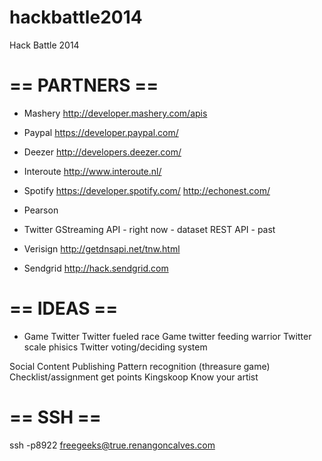 hackbattle2014
==============

Hack Battle 2014

== PARTNERS ==
==============

- Mashery
http://developer.mashery.com/apis

- Paypal
https://developer.paypal.com/

- Deezer
http://developers.deezer.com/

- Interoute
http://www.interoute.nl/

- Spotify
https://developer.spotify.com/
http://echonest.com/

- Pearson

- Twitter
GStreaming API - right now - dataset
REST API - past

- Verisign
http://getdnsapi.net/tnw.html

- Sendgrid
http://hack.sendgrid.com

== IDEAS ==
===========


- Game Twitter
Twitter fueled race
Game twitter feeding warrior
Twitter scale phisics
Twitter voting/deciding system

Social Content Publishing
Pattern recognition (threasure game)
Checklist/assignment get points
Kingskoop
Know your artist


== SSH ==
=========

ssh -p8922 freegeeks@true.renangoncalves.com
